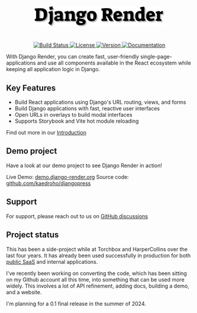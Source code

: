 <h1 align="center">
    <picture>
        <source media="(prefers-color-scheme: light)" srcset="website/static/img/django-render-text-black.svg">
        <source media="(prefers-color-scheme: dark)" srcset="website/static/img/django-render-text.svg">
        <img width="350" src="website/static/img/django-render-text-black.svg" alt="Django Render">
    </picture>
</h1>

<p align="center">
    <br>
    <a href="https://github.com/kaedroho/django-render/actions">
        <img src="https://github.com/kaedroho/django-render/workflows/Django%20Render%20CI/badge.svg" alt="Build Status" />
    </a>
    <a href="https://opensource.org/licenses/BSD-3-Clause">
        <img src="https://img.shields.io/badge/license-BSD-blue.svg" alt="License" />
    </a>
    <a href="https://pypi.python.org/pypi/djrender/">
        <img src="https://img.shields.io/pypi/v/djrender.svg" alt="Version" />
    </a>
    <a href="https://pypi.python.org/pypi/djrender/">
        <img src="https://img.shields.io/badge/Documentation-blue" alt="Documentation" />
    </a>
</p>

With Django Render, you can create fast, user-friendly single-page-applications and use all components available in the React ecosystem while keeping all application logic in Django.

## Key Features

 - Build React applications using Django's URL routing, views, and forms
 - Build Django applications with fast, reactive user interfaces
 - Open URLs in overlays to build modal interfaces
 - Supports Storybook and Vite hot module reloading

Find out more in our [Introduction](https://django-render.org/docs/introduction)

## Demo project

Have a look at our demo project to see Django Render in action!

Live Demo: [demo.django-render.org](https://demo.django-render.org)
Source code: [github.com/kaedroho/djangopress](https://github.com/kaedroho/djangopress)

## Support

For support, please reach out to us on [GitHub discussions](https://github.com/kaedroho/django-render/discussions)

## Project status

This has been a side-project while at Torchbox and HarperCollins over the last four years. It has already been used successfully in production for both [public SaaS](https://app.wagtail.build) and internal applications.

I've recently been working on converting the code, which has been sitting on my Github account all this time, into something that can be used more widely. This involves a lot of API refinement, adding docs, building a demo, and a website.

I'm planning for a 0.1 final release in the summer of 2024.
